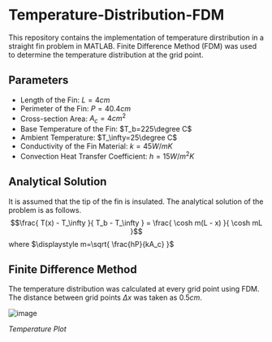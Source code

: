 # Temperature-Distribution-FDM
This repository contains the implementation of temperature dirstribution in a straight fin problem in MATLAB.
Finite Difference Method (FDM) was used to determine the temperature distribution at the grid point.

## Parameters
- Length of the Fin: $L=4cm$
- Perimeter of the Fin: $P=40.4cm$
- Cross-section Area: $A_c=4cm^2$
- Base Temperature of the Fin: $T_b=225\degree C$
- Ambient Temperature: $T_\infty=25\degree C$
- Conductivity of the Fin Material: $k=45 W/m K$
- Convection Heat Transfer Coefficient: $h=15 W/m^2K$

## Analytical Solution
It is assumed that the tip of the fin is insulated. The analytical solution of the problem is as follows.
$$\frac{ T(x) - T_\infty }{ T_b - T_\infty } = \frac{ \cosh m(L - x) }{ \cosh mL }$$
where $\displaystyle m=\sqrt{ \frac{hP}{kA_c} }$

## Finite Difference Method
The temperature distribution was calculated at every grid point using FDM.
The distance between grid points $\Delta x$ was taken as $0.5cm$.

![image](https://github.com/Nesasio/Temperature-Distribution-FDM/assets/110229836/4064e3b4-96da-43ef-b742-cee0e4d1f851)

*Temperature Plot*
